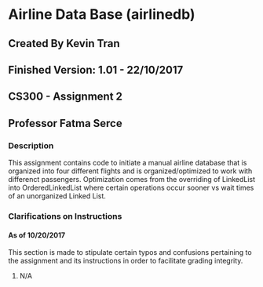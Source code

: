 # Airline Data Base (airlinedb)
## Created By Kevin Tran
## Finished Version: 1.01 - 22/10/2017
## CS300 - Assignment 2
## Professor Fatma Serce

### Description
This assignment contains code to initiate a manual airline database that is organized into four different flights and is organized/optimized to work with differenct passengers. Optimization comes from the overriding of LinkedList into OrderedLinkedList where certain operations occur sooner vs wait times of an unorganized Linked List. 

### Clarifications on Instructions
#### As of 10/20/2017
This section is made to stipulate certain typos and confusions pertaining to the assignment and its instructions in order to facilitate grading integrity. 

1. N/A